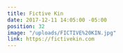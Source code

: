 ```yaml
---
title: Fictive Kin
date: 2017-12-11 14:05:00 -05:00
position: 32
image: "/uploads/FICTIVE%20KIN.jpg"
link: https://fictivekin.com
---
```


